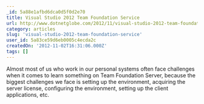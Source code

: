```yaml
---
_id: 5a88e1afbd6dca0d5f0d2e70
title: Visual Studio 2012 Team Foundation Service
url: http://www.dotnetglobe.com/2012/11/visual-studio-2012-team-foundation.html
category: articles
slug: 'visual-studio-2012-team-foundation-service'
user_id: 5a83ce59d6eb0005c4ecda2c
createdOn: '2012-11-02T16:31:06.000Z'
tags: []
---
```


Almost most of us who work in our personal systems often face challenges when it comes to learn something on Team Foundation Server, because the biggest challenges we face is setting up the environment, acquiring the server license, configuring the environment, setting up the client applications, etc.
